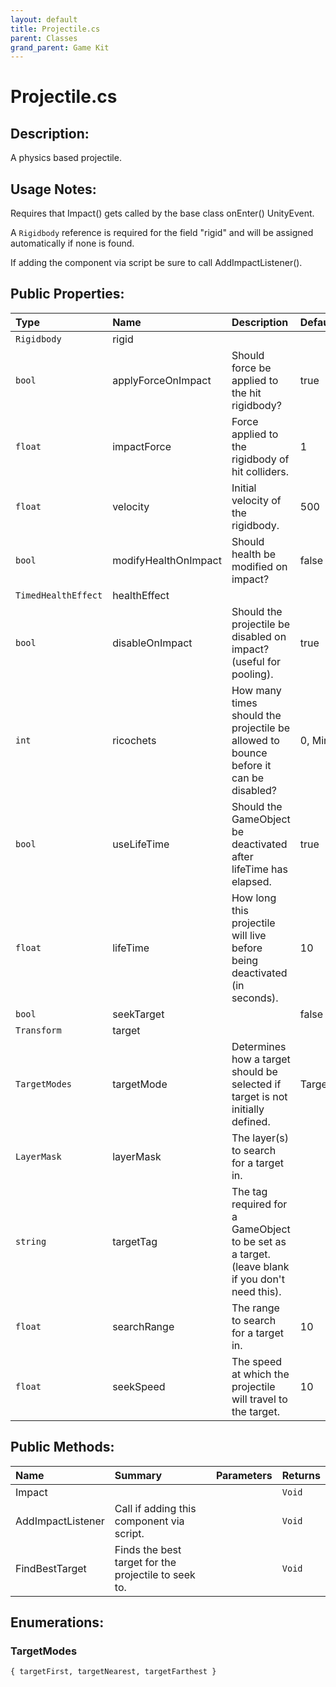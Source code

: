 ```yaml
---
layout: default
title: Projectile.cs
parent: Classes
grand_parent: Game Kit
---
```


# Projectile.cs

## Description:
A physics based projectile.

## Usage Notes:
 
Requires that Impact() gets called by the base class onEnter() UnityEvent.

A `Rigidbody` reference is required for the field "rigid" and will be assigned automatically if none is found.

If adding the component via script be sure to call AddImpactListener().
 

## Public Properties:

| Type        | Name | Description         | Default Value |
|:-------------|:----|:------------------|:------|
|  `Rigidbody` | rigid |  |  |
|  `bool` | applyForceOnImpact | Should force be applied to the hit rigidbody? | true |
|  `float` | impactForce | Force applied to the rigidbody of hit colliders. | 1 |
|  `float` | velocity | Initial velocity of the rigidbody. | 500 |
|  `bool` | modifyHealthOnImpact | Should health be modified on impact? | false |
|  `TimedHealthEffect` | healthEffect |  |  |
|  `bool` | disableOnImpact | Should the projectile be disabled on impact? (useful for pooling). | true |
|  `int` | ricochets | How many times should the projectile be allowed to bounce before it can be disabled? | 0, Minimum value = 0 |
|  `bool` | useLifeTime | Should the GameObject be deactivated after lifeTime has elapsed. | true |
|  `float` | lifeTime | How long this projectile will live before being deactivated (in seconds). | 10 |
|  `bool` | seekTarget |  | false |
|  `Transform` | target |  |  |
|  `TargetModes` | targetMode | Determines how a target should be selected if target is not initially defined. | TargetModes.targetFirst |
|  `LayerMask` | layerMask | The layer(s) to search for a target in. |  |
|  `string` | targetTag | The tag required for a GameObject to be set as a target. (leave blank if you don't need this). |  |
|  `float` | searchRange | The range to search for a target in. | 10 |
|  `float` | seekSpeed | The speed at which the projectile will travel to the target. | 10 |

## Public Methods:

| Name | Summary      | Parameters | Returns |
|:----|:------------------|:-----------|:--------|
| Impact |  |  | `Void` |
| AddImpactListener   | Call if adding this component via script. |  | `Void` |
| FindBestTarget   | Finds the best target for the projectile to seek to. |  | `Void` |

## Enumerations:

### TargetModes

`{ targetFirst, targetNearest, targetFarthest }`
